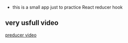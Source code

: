 - this is a small app just to practice React reducer hook
## very usfull video 
[preducer video](https://www.youtube.com/watch?v=kK_Wqx3RnHk&t=568s)